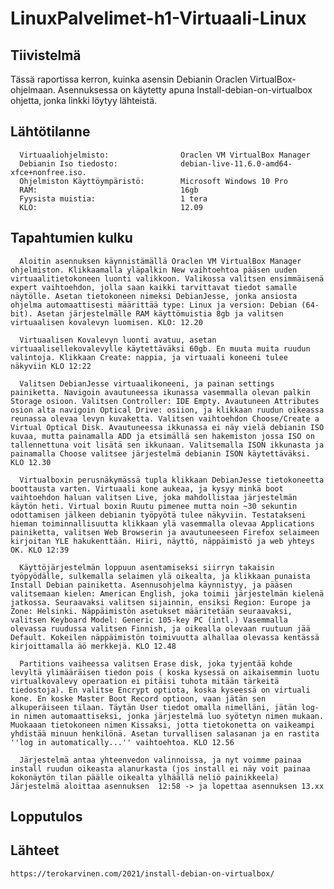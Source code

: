 # LinuxPalvelimet-h1-Virtuaali-Linux

## Tiivistelmä
  Tässä raportissa kerron, kuinka asensin Debianin Oraclen VirtualBox- ohjelmaan. Asennuksessa on käytetty apuna Install-debian-on-virtualbox ohjetta, jonka linkki löytyy lähteistä.
  
## Lähtötilanne
      Virtuaaliohjelmisto:                Oraclen VM VirtualBox Manager
      Debianin Iso tiedosto:              debian-live-11.6.0-amd64-xfce+nonfree.iso.
      Ohjelmiston Käyttöympäristö:        Microsoft Windows 10 Pro
      RAM:                                16gb
      Fyysista muistia:                   1 tera
      KLO:                                12.09
## Tapahtumien kulku
      Aloitin asennuksen käynnistämällä Oraclen VM VirtualBox Manager ohjelmiston. Klikkaamalla yläpalkin New vaihtoehtoa pääsen uuden virtuaalitietokoneen luonti valikkoon. Valikossa valitsen ensimmäisenä expert vaihtoehdon, jolla saan kaikki tarvittavat tiedot samalle näytölle. Asetan tietokoneen nimeksi DebianJesse, jonka ansiosta ohjelma automaattisesti määrittää type: Linux ja version: Debian (64-bit). Asetan järjestelmälle RAM käyttömuistia 8gb ja valitsen virtuaalisen kovalevyn luomisen. KLO: 12.20
      
      Virtuaalisen Kovalevyn luonti avatuu, asetan virtuaalisellekovalevylle käytettäväksi 60gb. En muuta muita ruudun valintoja. Klikkaan Create: nappia, ja virtuaali koneeni tulee näkyviin KLO 12:22
      
      Valitsen DebianJesse virtuaalikoneeni, ja painan settings painiketta. Navigoin avautuneessa ikunassa vasemmalla olevan palkin Storage osioon. Valitsen Controller: IDE Empty. Avautuneen Attributes osion alta navigoin Optical Drive: osiion, ja klikkaan ruudun oikeassa reunassa olevaa levyn kuvaketta. Valitsen vaihtoehdon Choose/Create a Virtual Optical Disk. Avautuneessa ikkunassa ei näy vielä debianin ISO kuvaa, mutta painamalla ADD ja etsimällä sen hakemiston jossa ISO on tallennettuna voit lisätä sen ikkunaan. Valitsemalla ISON ikkunasta ja painamalla Choose valitsee järjestelmä debianin ISON käytettäväksi. KLO 12.30
      
      Virtualboxin perusnäkymässä tupla klikkaan DebianJesse tietokoneetta boottausta varten. Virtuaali kone aukeaa, ja kysyy minkä boot vaihtoehdon haluan valitsen Live, joka mahdollistaa järjestelmän käytön heti. Virtual boxin Ruutu pimenee mutta noin ~30 sekuntin odottamisen jälkeen debianin työpyötä tulee näkyviin. Testatakseni hieman toiminnallisuutta klikkaan ylä vasemmalla olevaa Applications painiketta, valitsen Web Browserin ja avautuneeseen Firefox selaimeen kirjoitan YLE hakukenttään. Hiiri, näyttö, näppäimistö ja web yhteys OK. KLO 12:39
      
      Käyttöjärjestelmän loppuun asentamiseksi siirryn takaisin työpyödälle, sulkemalla selaimen ylä oikealta, ja klikkaan punaista Install Debian painiketta. Asennusohjelma käynnistyy, ja pääsen valitsemaan kielen: American English, joka toimii järjestelmän kielenä jatkossa. Seuraavaksi valitsen sijainnin, ensiksi Region: Europe ja Zone: Helsinki. Näppäimistön asetukset määritetään seuraavaksi, valitsen Keyboard Model: Generic 105-key PC (intl.) Vasemmalla olevassa ruudussa valitsen Finnish, ja oikealla olevaan ruutuun jää Default. Kokeilen näppäimistön toimivuutta alhallaa olevassa kentässä kirjoittamalla äö merkkejä. KLO 12.48
      
      Partitions vaiheessa valitsen Erase disk, joka tyjentää kohde levyltä ylimääräisen tiedon pois ( koska kysessä on aikaisemmin luotu virtualkovalevy operaation ei pitäisi tuhota mitään tärkeitä tiedostoja). En valitse Encrypt optiota, koska kyseessä on virtuali kone. En koske Master Boot Record optioon, vaan jätän sen alkuperäiseen tilaan. Täytän User tiedot omalla nimelläni, jätän log-in nimen automaattiseksi, jonka järjestelmä luo syötetyn nimen mukaan. Muokaaan tietokoneen nimen Kissaksi, jotta tietokonetta on vaikeampi yhdistää minuun henkilönä. Asetan turvallisen salasanan ja en rastita ''log in automatically...'' vaihtoehtoa. KLO 12.56
      
      Järjestelmä antaa yhteenvedon valinnoissa, ja nyt voimme painaa install ruudun oikeasta alanurkasta (jos install ei näy voit painaa kokonäytön tilan päälle oikealta ylhäällä neliö painikkeela) Järjestelmä aloittaa asennuksen  12:58 -> ja lopettaa asennuksen 13.xx
      
## Lopputulos

## Lähteet
    https://terokarvinen.com/2021/install-debian-on-virtualbox/
